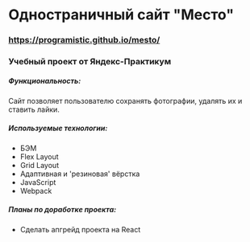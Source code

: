 # Одностраничный сайт "Место"

### https://programistic.github.io/mesto/

### Учебный проект от Яндекс-Практикум

##### Функциональность:
Сайт позволяет пользователю сохранять фотографии, удалять их и ставить лайки.

##### Используемые технологии:
- БЭМ
- Flex Layout
- Grid Layout
- Адаптивная и 'резиновая' вёрстка
- JavaScript
- Webpack

##### Планы по доработке проекта:
- Сделать апгрейд проекта на React
